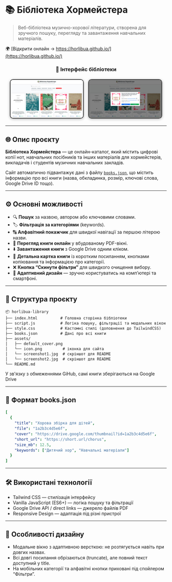 # 📚 Бібліотека Хормейстера

> Веб-бібліотека музично-хорової літератури, створена для зручного пошуку, перегляду та завантаження навчальних матеріалів.

🌍 [Відкрити онлайн → https://horlibua.github.io/](https://horlibua.github.io/)

<h3 align="center">📸 Інтерфейс бібліотеки</h3>

<p align="center">
  <img src="assets/screenshot1.jpg" width="45%" style="border:2px solid #333; border-radius:10px; box-shadow:0 2px 8px rgba(0,0,0,0.3); margin:5px;">
  <img src="assets/screenshot2.jpg" width="45%" style="border:2px solid #333; border-radius:10px; box-shadow:0 2px 8px rgba(0,0,0,0.3); margin:5px;">
</p>

---

## 🌐 Опис проєкту

**Бібліотека Хормейстера** — це онлайн-каталог, який містить цифрові копії нот, навчальних посібників та інших матеріалів для хормейстерів, викладачів і студентів музичних навчальних закладів.

Сайт автоматично підвантажує дані з файлу [`books.json`](books.json), що містить інформацію про всі книги (назва, обкладинка, розмір, ключові слова, Google Drive ID тощо).

---

## ⚙️ Основні можливості

- 🔍 **Пошук** за назвою, автором або ключовими словами.  
- 🏷️ **Фільтрація за категоріями** (keywords).  
- 🔠 **Алфавітний покажчик** для швидкої навігації за першою літерою назви.  
- 📖 **Перегляд книги онлайн** у вбудованому PDF-вікні.  
- ⬇️ **Завантаження книги** з Google Drive одним кліком.  
- 🔗 **Детальна картка книги** із коротким посиланням, кнопками копіювання та інформацією про категорії.  
- ❌ **Кнопка “Скинути фільтри”** для швидкого очищення вибору.  
- 📱 **Адаптивний дизайн** — зручно користуватись на комп’ютері та смартфоні.  

---

## 🧩 Структура проєкту

```plaintext
📦 horlibua-library
├── index.html          # Головна сторінка бібліотеки
├── script.js           # Логіка пошуку, фільтрації та модальних вікон
├── style.css           # Кастомні стилі (доповнення до TailwindCSS)
├── books.json          # Дані про всі книги
├── assets/
│   ├── default_cover.png
│   └── icon.png         # іконка для сайта
│   └── screenshot1.jpg  # скріншот для README
│   └── screenshot2.jpg  # скріншот для README
└── README.md
```

У зв'язку з обмеженнями GiHub, самі книги зберігаються на Google Drive

---

## 📁 Формат books.json

```yaml
[
  {
    "title": "Хорова збірка для дітей",
    "file": "1a2b3c4d5e6f",
    "cover": "https://drive.google.com/thumbnail?id=1a2b3c4d5e6f",
    "short_url": "https://short.url/chorus",
    "size_mb": 12.5,
    "keywords": ["Дитячий хор", "Навчальні матеріали"]
  }
]
```

---

## 🛠️ Використані технології

- Tailwind CSS  — стилізація інтерфейсу
- Vanilla JavaScript (ES6+) — логіка пошуку та фільтрації
- Google Drive API / direct links — джерело файлів PDF
- Responsive Design — адаптація під різні пристрої

---

## 📸 Особливості дизайну

- Модальне вікно з адаптивною версткою: не розтягується навіть при довгих назвах.
- Всі довгі посилання обрізаються (truncate), але повний текст доступний у title.
- На мобільних категорії та алфавітні кнопки приховані під спойлером “Фільтри”.



